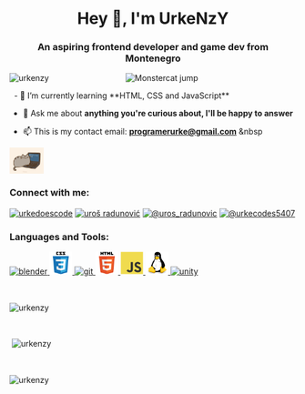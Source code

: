 <h1 align="center">Hey 👋, I'm UrkeNzY</h1>
<h3 align="center">An aspiring frontend developer and game dev from Montenegro</h3>

<img align="right" alt="Monstercat jump" width="300" src="https://media4.giphy.com/media/Y1SvSjhx3UPoASl42J/giphy.gif?cid=ecf05e47wkljym99gg13ji24tphdu3gie5nldstp17hz8k7u&rid=giphy.gif&ct=s">

<p align="left"> <img src="https://komarev.com/ghpvc/?username=urkenzy&label=Profile%20views&color=0e75b6&style=flat" alt="urkenzy" /> </p>
&nbsp
- 🌱 I’m currently learning **HTML, CSS and JavaScript**

- 💬 Ask me about **anything you're curious about, I'll be happy to answer**

- 📫 This is my contact email: **programerurke@gmail.com**
&nbsp
<img align="center" alt="Pusheen code" width="12%" src="https://raw.githubusercontent.com/fate0/fate0/master/artwork/pusheencode.gif">
<h3 align="left">Connect with me:</h3>
<p align="left">
<a href="https://twitter.com/urkedoescode" target="blank"><img align="center" src="https://raw.githubusercontent.com/rahuldkjain/github-profile-readme-generator/master/src/images/icons/Social/twitter.svg" alt="urkedoescode" height="30" width="40" /></a>
<a href="https://linkedin.com/in/uroš-radunović-414805252/" target="blank"><img align="center" src="https://raw.githubusercontent.com/rahuldkjain/github-profile-readme-generator/master/src/images/icons/Social/linked-in-alt.svg" alt="uroš radunović" height="30" width="40" /></a>
<a href="https://www.instagram.com/uros_radunovic" target="blank"><img align="center" src="https://raw.githubusercontent.com/rahuldkjain/github-profile-readme-generator/master/src/images/icons/Social/instagram.svg" alt="@uros_radunovic" height="30" width="40" /></a>
<a href="https://www.youtube.com/@urkecodes5407" target="blank"><img align="center" src="https://raw.githubusercontent.com/rahuldkjain/github-profile-readme-generator/master/src/images/icons/Social/youtube.svg" alt="@urkecodes5407" height="30" width="40" /></a>
</p>

<h3 align="left">Languages and Tools:</h3>
<p align="left"> <a href="https://www.blender.org/" target="_blank" rel="noreferrer"> <img src="https://download.blender.org/branding/community/blender_community_badge_white.svg" alt="blender" width="40" height="40"/> </a> <a href="https://www.w3schools.com/css/" target="_blank" rel="noreferrer"> <img src="https://raw.githubusercontent.com/devicons/devicon/master/icons/css3/css3-original-wordmark.svg" alt="css3" width="40" height="40"/> </a> <a href="https://git-scm.com/" target="_blank" rel="noreferrer"> <img src="https://www.vectorlogo.zone/logos/git-scm/git-scm-icon.svg" alt="git" width="40" height="40"/> </a> <a href="https://www.w3.org/html/" target="_blank" rel="noreferrer"> <img src="https://raw.githubusercontent.com/devicons/devicon/master/icons/html5/html5-original-wordmark.svg" alt="html5" width="40" height="40"/> </a> <a href="https://developer.mozilla.org/en-US/docs/Web/JavaScript" target="_blank" rel="noreferrer"> <img src="https://raw.githubusercontent.com/devicons/devicon/master/icons/javascript/javascript-original.svg" alt="javascript" width="40" height="40"/> </a> <a href="https://www.linux.org/" target="_blank" rel="noreferrer"> <img src="https://raw.githubusercontent.com/devicons/devicon/master/icons/linux/linux-original.svg" alt="linux" width="40" height="40"/> </a> <a href="https://unity.com/" target="_blank" rel="noreferrer"> <img src="https://www.vectorlogo.zone/logos/unity3d/unity3d-icon.svg" alt="unity" width="40" height="40"/> </a> </p>
&nbsp
&nbsp

<p><img align="center" width="415" src="https://github-readme-stats.vercel.app/api/top-langs?username=urkenzy&show_icons=true&locale=en&layout=compact" alt="urkenzy" /></p>
&nbsp
<p>&nbsp;<img min-width="400" align="center" src="https://github-readme-stats.vercel.app/api?username=urkenzy&show_icons=true&locale=en" alt="urkenzy" /></p>
&nbsp
<p><img width="450" align="center" src="https://github-readme-streak-stats.herokuapp.com/?user=urkenzy&" alt="urkenzy" /></p>
&nbsp
